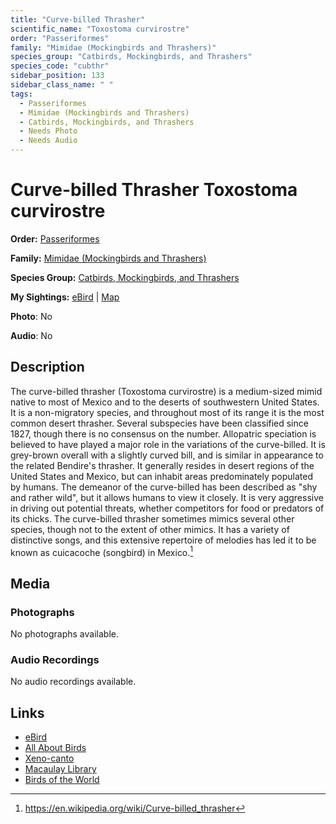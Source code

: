 ```yaml
---
title: "Curve-billed Thrasher"
scientific_name: "Toxostoma curvirostre"
order: "Passeriformes"
family: "Mimidae (Mockingbirds and Thrashers)"
species_group: "Catbirds, Mockingbirds, and Thrashers"
species_code: "cubthr"
sidebar_position: 133
sidebar_class_name: " "
tags: 
  - Passeriformes
  - Mimidae (Mockingbirds and Thrashers)
  - Catbirds, Mockingbirds, and Thrashers
  - Needs Photo
  - Needs Audio
---
```


# Curve-billed Thrasher <span className='sci_name'>Toxostoma curvirostre</span>

**Order:** [Passeriformes](/tags/passeriformes)

**Family:** [Mimidae (Mockingbirds and Thrashers)](/tags/mimidae-mockingbirds-and-thrashers)

**Species Group:** [Catbirds, Mockingbirds, and Thrashers](/tags/catbirds-mockingbirds-and-thrashers)

**My Sightings:** [eBird](https://ebird.org/lifelist?r=world&time=life&spp=cubthr) | [Map](/map?species_code=cubthr)

**Photo**: No 

**Audio**: No

## Description
The curve-billed thrasher (Toxostoma curvirostre) is a medium-sized mimid native to most of Mexico and to the deserts of southwestern United States. It is a non-migratory species, and throughout most of its range it is the most common desert thrasher. Several subspecies have been classified since 1827, though there is no consensus on the number. Allopatric speciation is believed to have played a major role in the variations of the curve-billed. It is grey-brown overall with a slightly curved bill, and is similar in appearance to the related Bendire's thrasher. It generally resides in desert regions of the United States and Mexico, but can inhabit areas predominately populated by humans.
The demeanor of the curve-billed has been described as "shy and rather wild", but it allows humans to view it closely. It is very aggressive in driving out potential threats, whether competitors for food or predators of its chicks. The curve-billed thrasher sometimes mimics several other species, though not to the extent of other mimics. It has a variety of distinctive songs, and this extensive repertoire of melodies has led it to be known as cuicacoche (songbird) in Mexico.[^1]

[^1]: https://en.wikipedia.org/wiki/Curve-billed_thrasher

## Media
### Photographs
No photographs available.

### Audio Recordings
No audio recordings available.

## Links
* [eBird](https://ebird.org/species/cubthr) 
* [All About Birds](https://www.allaboutbirds.org/guide/cubthr) 
* [Xeno-canto](https://www.xeno-canto.org/species/toxostoma-curvirostre) 
* [Macaulay Library](https://search.macaulaylibrary.org/catalog?taxonCode=cubthr&sort=rating_rank_desc)
* [Birds of the World](https://birdsoftheworld.org/bow/species/cubthr)
